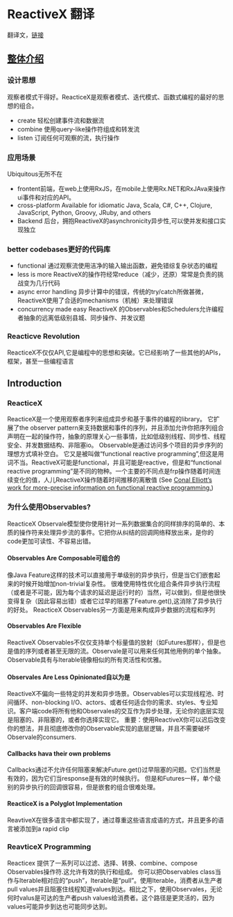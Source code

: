 # ReactiveX 翻译
翻译文，[链接](http://reactivex.io/intro.html)
## [整体介绍](http://reactivex.io/)
### 设计思想
观察者模式干得好。ReacticeX是观察者模式、迭代模式、函数式编程的最好的思想的组合。

 * create 轻松创建事件流和数据流
 * combine 使用query-like操作符组成和转发流
 * listen 订阅任何可观察的流，执行操作

### 应用场景
Ubiquitous无所不在

 * frontent前端，在web上使用RxJS，在mobile上使用Rx.NET和RxJAva来操作ui事件和对应的API。
 * cross-platform Available for idiomatic Java, Scala, C#, C++, Clojure, JavaScript, Python, Groovy, JRuby, and others
 * Backend 后台，拥抱ReactiveX的asynchronicity异步性,可以使并发和接口实现独立

### better codebases更好的代码库
 * functional 通过观察流使用洁净的输入输出函数，避免错综复杂状态的编程
 * less is more ReactiveX的操作符经常reduce（减少，还原）常常是负责的挑战变为几行代码
 * async error handling 异步计算中的错误，传统的try/catch所做甚微，ReactiveX使用了合适的mechanisms（机械）来处理错误
 * concurrency made easy ReactiveX 的Observables和Schedulers允许编程者抽象的远离低级别县城、同步操作、并发议题

### Reacticve Revolution
ReacticeX不仅仅API,它是编程中的思想和突破。它已经影响了一些其他的APIs，框架，甚至一些编程语言

## Introduction
### ReacticeX
ReacticeX是一个使用观察者序列来组成异步和基于事件的编程的library。
它扩展了the observer pattern来支持数据和事件的序列，并且添加允许你把序列组合声明在一起的操作符，抽象的原理关心一些事情，比如低级别线程、同步性、线程安全、并发数据结构、非阻塞io。
Observable是通过访问多个项目的异步序列的理想方式填补空白。
它又是被叫做“functional reactive programming”,但这是用词不当。ReactiveX可能是functional，并且可能是reactive，但是和“functional reactive programming”是不同的物种。一个主要的不同点是frp操作随着时间连续变化的值，人儿ReactiveX操作随着时间推移的离散值 (See [Conal Elliott’s work for more-precise information on functional reactive programming.](https://github.com/conal/talk-2015-essence-and-origins-of-frp))
### 为什么使用Observables?
ReacticeX Observale模型使你使用针对一系列数据集合的同样排序的简单的、本质的操作符来处理异步流的事件。它把你从纠结的回调网络释放出来，是你的code更加可读性、不容易出错。
#### Observables Are Composable可组合的
像Java Feature这样的技术可以直接用于单级别的异步执行，但是当它们嵌套起来的时候开始增加non-trivial复杂性。
很难使用特性优化组合条件异步执行流程（或者是不可能，因为每个请求的延迟是运行时的）当然，可以做到，但是他很快变得复杂（因此容易出错）或者它过早的阻塞了Feature.get(),这消除了异步执行的好处。
ReacticeX Observables另一方面是用来构成异步数据的流程和序列
#### Observables Are Flexible
ReactiveX Observables不仅仅支持单个标量值的放射（如Futures那样），但是也是值的序列或者甚至无限的流。Observale是可以用来任何其他用例的单个抽象。Observable具有与Iterable镜像相似的所有灵活性和优雅。
#### Observales Are Less Opinionated自以为是
ReactiveX不偏向一些特定的并发和异步场景。Observables可以实现线程池、时间循环、non-blocking I/O、actors、或者任何适合你的需求、styles、专业知识。客户端code将所有他和Observales的交互作为异步处理，无论你的底层实现是阻塞的、非阻塞的，或者你选择实现它。
重要：使用ReactiveX你可以迟后改变你的想法，并且彻底修改你的Observable实现的底层逻辑，并且不需要破坏Observale的consumers.
#### Callbacks hava their own problems
Callbacks通过不允许任何阻塞来解决Future.get()过早阻塞的问题。它们当然是有效的，因为它们当response是有效的时候执行。
但是和Futures一样，单个级别的异步执行的回调很容易，但是嵌套的组合很难处理。
#### ReacticeX is a Polyglot Implementation
ReavtiveX在很多语言中都实现了，通过尊重这些语言成语的方式，并且更多的语言被添加到a rapid clip

### ReavticeX Programming
Reacticex 提供了一系列可以过滤、选择、转换、combine、compose Observables操作符.这允许有效的执行和组成。
你可以把Observables class当作与Iterable相对应的“push”，Iterable是“pull”。使用Iterable，消费者从生产者pull values并且阻塞住线程知道values到达。相比之下，使用Observales，无论何时valus是可达的生产者push values给消费者。这个路径是更灵活的，因为values可能异步到达也可能同步达到。






















